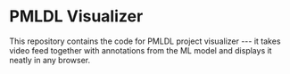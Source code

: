 # PMLDL Visualizer

This repository contains the code for PMLDL project visualizer --- it takes video feed together with annotations from the ML model and displays it neatly in any browser.


